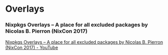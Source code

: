# Overlays
### Nixpkgs Overlays – A place for all excluded packages by Nicolas B. Pierron (NixCon 2017)

[Nixpkgs Overlays – A place for all excluded packages by Nicolas B. Pierron (NixCon 2017) - YouTube](https://www.youtube.com/watch?v=W85mF1zWA2o&list=TLPQMTgxMTIwMjEj23pnqT2tQg&index=3)